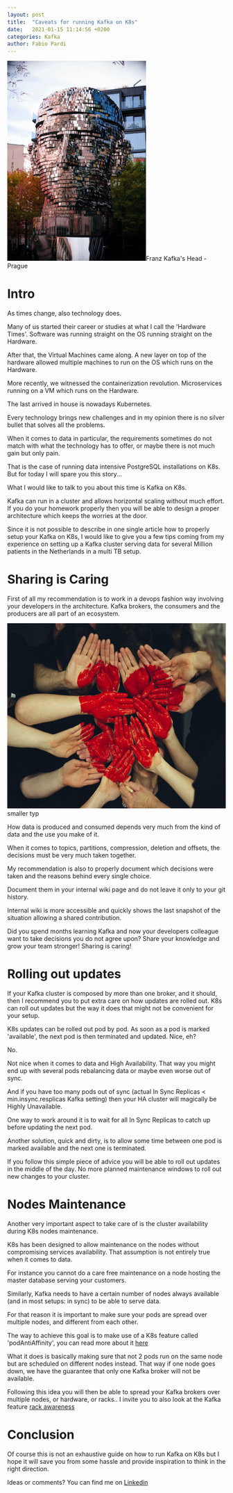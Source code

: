 ```yaml
---
layout: post
title:  "Caveats for running Kafka on K8s"
date:   2021-01-15 11:14:56 +0200
categories: Kafka
author: Fabio Pardi
---
```





<img src="https://raw.githubusercontent.com/Portavita/portavita.github.io/master/img/kafka_head_prague.jpg" width="320" height="460">Franz Kafka's Head - Prague



# Intro

As times change, also technology does.


Many of us started their career or studies at what I call the 'Hardware Times'. Software was running straight on the OS running straight on the Hardware.

After that, the Virtual Machines came along. A new layer on top of the hardware allowed multiple machines to run on the OS which runs on the Hardware.

More recently, we witnessed the containerization revolution. Microservices running on a VM which runs on the Hardware.

The last arrived in house is nowadays Kubernetes.

Every technology brings new challenges and in my opinion there is no silver bullet that solves all the problems.

When it comes to data in particular, the requirements sometimes do not match with what the technology has to offer, or maybe there is not much gain but only pain.

That is the case of running data intensive PostgreSQL installations on K8s. But for today I will spare you this story...


What I would like to talk to you about this time is Kafka on K8s.

Kafka can run in a cluster and allows horizontal scaling without much effort. If you do your homework properly then you will be able to design a proper architecture which keeps the worries at the door.

Since it is not possible to describe in one single article how to properly setup your Kafka on K8s, I would like to give you a few tips coming from my experience on setting up a Kafka cluster serving data for several Million patients in the Netherlands in a multi TB setup.


# Sharing is Caring

First of all my recommendation is to work in a devops fashion way involving your developers in the architecture. Kafka brokers, the consumers and the producers are all part of an ecosystem.



<img src="https://raw.githubusercontent.com/Portavita/portavita.github.io/master/img/sharing_caring.jpg" width="640" height="426">
smaller typ


How data is produced and consumed depends very much from the kind of data and the use you make of it.

When it comes to topics, partitions, compression, deletion and offsets, the decisions must be very much taken together.

My recommendation is also to properly document which decisions were taken and the reasons behind every single choice. 

Document them in your internal wiki page and do not leave it only to your git history.

Internal wiki is more accessible and quickly shows the last snapshot of the situation allowing a shared contribution.

Did you spend months learning Kafka and now your developers colleague want to take decisions you do not agree upon? Share your knowledge and grow your team stronger! Sharing is caring!



# Rolling out updates

If your Kafka cluster is composed by more than one broker, and it should, then I recommend you to put extra care on how updates are rolled out. K8s can roll out updates but the way it does that might not be convenient for your setup.

K8s updates can be rolled out pod by pod. As soon as a pod is marked 'available', the next pod is then terminated and updated. Nice, eh?

No.

Not nice when it comes to data and High Availability. That way you might end up with several pods rebalancing data or maybe even worse out of sync.

And if you have too many pods out of sync (actual In Sync Replicas < min.insync.resplicas Kafka setting) then your HA cluster will magically be Highly Unavailable.

One way to work around it is to wait for all In Sync Replicas to catch up before updating the next pod.

Another solution, quick and dirty, is to allow some time between one pod is marked available and the next one is terminated.

If you follow this simple piece of advice you will be able to roll out updates in the middle of the day. No more planned maintenance windows to roll out new changes to your cluster.



# Nodes Maintenance

Another very important aspect to take care of is the cluster availability during K8s nodes maintenance.  

K8s has been designed to allow maintenance on the nodes without compromising services availability. That assumption is not entirely true when it comes to data.

For instance you cannot do a care free maintenance on a node hosting the master database serving your customers.

Similarly, Kafka needs to have a certain number of nodes always available (and in most setups: in sync) to be able to serve data.

For that reason it is important to make sure your pods are spread over multiple nodes, and different from each other. 

The way to achieve this goal is to make use of a K8s feature called 'podAntiAffinity', you can read more about it [here](https://kubernetes.io/docs/concepts/scheduling-eviction/assign-pod-node/)

What it does is basically making sure that not 2 pods run on the same node but are scheduled on different nodes instead. That way if one node goes down, we have the guarantee that only one Kafka broker will not be available.

Following this idea you will then be able to spread your Kafka brokers over multiple nodes, or hardware, or racks.. I invite you to also look at the Kafka feature [rack awareness](https://kafka.apache.org/documentation/#basic_ops_racks)

 

# Conclusion

Of course this is not an exhaustive guide on how to run Kafka on K8s but I hope it will save you from some hassle and provide inspiration to think in the right direction.

Ideas or comments? You can find me on [Linkedin](https://www.linkedin.com/in/fabiopardi/)
